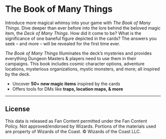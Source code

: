 # The Book of Many Things

Introduce more magical whimsy into your game with _The Book of Many Things_. Dive deeper than ever before into the lore behind the beloved magic item, the _Deck of Many Things_. How did it come to be? What is the significance of one baneful figure depicted in the cards? The answers you seek – and more – will be revealed for the first time ever.

_The Book of Many Things_ Illuminates the deck’s mysteries and provides everything Dungeon Masters & players need to use them in their campaigns. This book includes cosmic character options, adventure locations, mysterious organizations, mystic monsters, and more; all inspired by the deck.

* Uncover **50+ new magic items** inspired by the cards
* Offers tools for DMs like **traps, location maps, & more**

---

## License

This data is released as Fan Content permitted under the Fan Content Policy. Not approved/endorsed by Wizards. Portions of the materials used are property of Wizards of the Coast. © Wizards of the Coast LLC.
